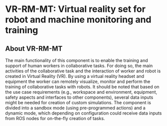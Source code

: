 # **VR-RM-MT: Virtual reality set for robot and machine monitoring and training** 

## About VR-RM-MT

The main functionality of this component is to enable the training and support of human workers in collaborative tasks. For doing so, the main activities of the collaborative task and the interaction of worker and robot is created in Virtual Reality (VR). By using a virtual reality headset and equipment the worker can remotely visualize, monitor and perform the training of collaborative tasks with robots.  It should be noted that based on the use case requirements (e.g., workspace and environment, equipment, safety aspects and interfaces to other components), several data inputs might be needed for creation of custom simulations. The component is divided into a sandbox mode (using pre-programmed actions) and a dynamic mode, which depending on configuration could receive data inputs from ROS nodes for on-the-fly creation of tasks.
